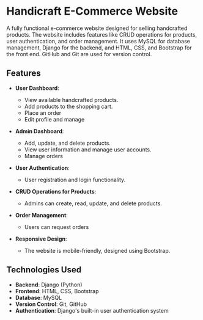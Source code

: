 # Handicraft E-Commerce Website

A fully functional e-commerce website designed for selling handcrafted products. The website includes features like CRUD operations for products, user authentication, and order management. It uses MySQL for database management, Django for the backend, and HTML, CSS, and Bootstrap for the front end. GitHub and Git are used for version control.

## Features

- **User Dashboard**: 
  - View available handcrafted products.
  - Add products to the shopping cart.
  - Place an order 
  - Edit profile and manage
  
- **Admin Dashboard**: 
  - Add, update, and delete products.
  - View user information and manage user accounts.
  - Manage orders 
  
- **User Authentication**: 
  - User registration and login functionality.
  
- **CRUD Operations for Products**: 
  - Admins can create, read, update, and delete products.
  
- **Order Management**: 
  - Users can request orders 
  
- **Responsive Design**: 
  - The website is mobile-friendly, designed using Bootstrap.

## Technologies Used

- **Backend**: Django (Python)
- **Frontend**: HTML, CSS, Bootstrap
- **Database**: MySQL
- **Version Control**: Git, GitHub
- **Authentication**: Django's built-in user authentication system


